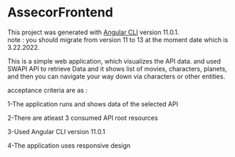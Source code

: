 # AssecorFrontend

This project was generated with [Angular CLI](https://github.com/angular/angular-cli) version 11.0.1.
<br/>
note : you should migrate from version 11 to 13 at the moment date which is 3.22.2022.

This is a simple web application, which visualizes the API data. and used SWAPI API
to retrieve Data and it shows list of movies, characters, planets, and then you can
navigate your way down via characters or other entities.

acceptance criteria are as :

1-The application runs and shows data of the selected API

2-There are atleast 3 consumed API root resources

3-Used Angular CLI version 11.0.1

4-The application uses responsive design
